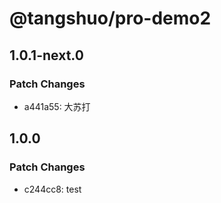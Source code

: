 # @tangshuo/pro-demo2

## 1.0.1-next.0

### Patch Changes

- a441a55: 大苏打

## 1.0.0

### Patch Changes

- c244cc8: test
